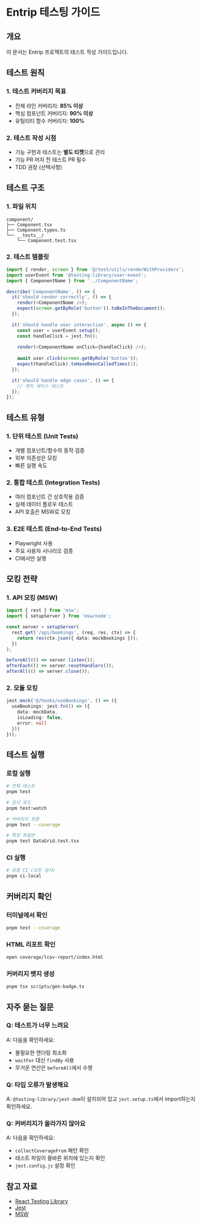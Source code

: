 # Entrip 테스팅 가이드

## 개요
이 문서는 Entrip 프로젝트의 테스트 작성 가이드입니다.

## 테스트 원칙

### 1. 테스트 커버리지 목표
- 전체 라인 커버리지: **85% 이상**
- 핵심 컴포넌트 커버리지: **90% 이상**
- 유틸리티 함수 커버리지: **100%**

### 2. 테스트 작성 시점
- 기능 구현과 테스트는 **별도 티켓**으로 관리
- 기능 PR 머지 전 테스트 PR 필수
- TDD 권장 (선택사항)

## 테스트 구조

### 1. 파일 위치
```
component/
├── Component.tsx
├── Component.types.ts
└── __tests__/
    └── Component.test.tsx
```

### 2. 테스트 템플릿
```typescript
import { render, screen } from '@/test/utils/renderWithProviders';
import userEvent from '@testing-library/user-event';
import { ComponentName } from '../ComponentName';

describe('ComponentName', () => {
  it('should render correctly', () => {
    render(<ComponentName />);
    expect(screen.getByRole('button')).toBeInTheDocument();
  });

  it('should handle user interaction', async () => {
    const user = userEvent.setup();
    const handleClick = jest.fn();
    
    render(<ComponentName onClick={handleClick} />);
    
    await user.click(screen.getByRole('button'));
    expect(handleClick).toHaveBeenCalledTimes(1);
  });

  it('should handle edge cases', () => {
    // 엣지 케이스 테스트
  });
});
```

## 테스트 유형

### 1. 단위 테스트 (Unit Tests)
- 개별 컴포넌트/함수의 동작 검증
- 외부 의존성은 모킹
- 빠른 실행 속도

### 2. 통합 테스트 (Integration Tests)
- 여러 컴포넌트 간 상호작용 검증
- 실제 데이터 플로우 테스트
- API 호출은 MSW로 모킹

### 3. E2E 테스트 (End-to-End Tests)
- Playwright 사용
- 주요 사용자 시나리오 검증
- CI에서만 실행

## 모킹 전략

### 1. API 모킹 (MSW)
```typescript
import { rest } from 'msw';
import { setupServer } from 'msw/node';

const server = setupServer(
  rest.get('/api/bookings', (req, res, ctx) => {
    return res(ctx.json({ data: mockBookings }));
  })
);

beforeAll(() => server.listen());
afterEach(() => server.resetHandlers());
afterAll(() => server.close());
```

### 2. 모듈 모킹
```typescript
jest.mock('@/hooks/useBookings', () => ({
  useBookings: jest.fn(() => ({
    data: mockData,
    isLoading: false,
    error: null
  }))
}));
```

## 테스트 실행

### 로컬 실행
```bash
# 전체 테스트
pnpm test

# 감시 모드
pnpm test:watch

# 커버리지 포함
pnpm test --coverage

# 특정 파일만
pnpm test DataGrid.test.tsx
```

### CI 실행
```bash
# 로컬 CI (모든 검사)
pnpm ci-local
```

## 커버리지 확인

### 터미널에서 확인
```bash
pnpm test --coverage
```

### HTML 리포트 확인
```bash
open coverage/lcov-report/index.html
```

### 커버리지 뱃지 생성
```bash
pnpm tsx scripts/gen-badge.ts
```

## 자주 묻는 질문

### Q: 테스트가 너무 느려요
A: 다음을 확인하세요:
- 불필요한 렌더링 최소화
- `waitFor` 대신 `findBy` 사용
- 무거운 연산은 `beforeAll`에서 수행

### Q: 타입 오류가 발생해요
A: `@testing-library/jest-dom`이 설치되어 있고 `jest.setup.ts`에서 import하는지 확인하세요.

### Q: 커버리지가 올라가지 않아요
A: 다음을 확인하세요:
- `collectCoverageFrom` 패턴 확인
- 테스트 파일이 올바른 위치에 있는지 확인
- `jest.config.js` 설정 확인

## 참고 자료
- [React Testing Library](https://testing-library.com/docs/react-testing-library/intro/)
- [Jest](https://jestjs.io/docs/getting-started)
- [MSW](https://mswjs.io/docs/)